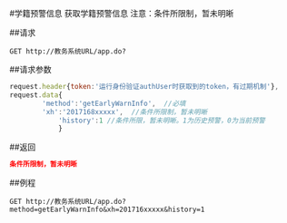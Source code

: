 #学籍预警信息
获取学籍预警信息
注意：条件所限制，暂未明晰

##请求
``` url
GET http://教务系统URL/app.do?
```
##请求参数
```js
request.header{token:'运行身份验证authUser时获取到的token，有过期机制'},
request.data{
		'method':'getEarlyWarnInfo',  //必填
		'xh':'2017168xxxxx',  //条件所限制，暂未明晰
        	'history':1 //条件所限，暂未明晰。1为历史预警，0为当前预警
			}
```

##返回
``` json
条件所限制，暂未明晰
```

##例程
``` url
GET http://教务系统URL/app.do?method=getEarlyWarnInfo&xh=201716xxxxx&history=1
```
